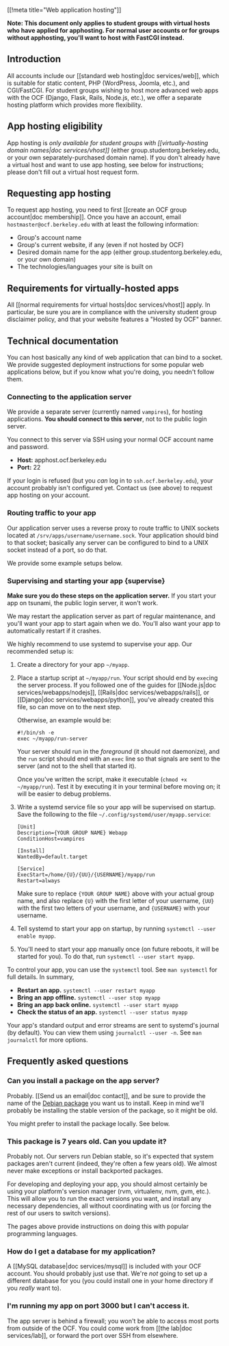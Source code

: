 [[!meta title="Web application hosting"]]

**Note: This document only applies to student groups with virtual hosts who
have applied for apphosting. For normal user accounts or for groups without
apphosting, you'll want to host with FastCGI instead.**


## Introduction

All accounts include our [[standard web hosting|doc services/web]], which is
suitable for static content, PHP (WordPress, Joomla, etc.), and CGI/FastCGI.
For student groups wishing to host more advanced web apps with the OCF (Django,
Flask, Rails, Node.js, etc.), we offer a separate hosting platform which
provides more flexibility.

## App hosting eligibility

App hosting is *only available for student groups with [[virtually-hosting
domain names|doc services/vhost]]* (either group.studentorg.berkeley.edu, or your own
separately-purchased domain name). If you don't already have a virtual host and
want to use app hosting, see below for instructions; please don't fill out a
virtual host request form.

## Requesting app hosting

To request app hosting, you need to first [[create an OCF group account|doc
membership]]. Once you have an account, email `hostmaster@ocf.berkeley.edu`
with at least the following information:

* Group's account name
* Group's current website, if any (even if not hosted by OCF)
* Desired domain name for the app (either group.studentorg.berkeley.edu, or your own
  domain)
* The technologies/languages your site is built on

## Requirements for virtually-hosted apps

All [[normal requirements for virtual hosts|doc services/vhost]] apply. In
particular, be sure you are in compliance with the university student group
disclaimer policy, and that your website features a "Hosted by OCF" banner.

## Technical documentation

You can host basically any kind of web application that can bind to a socket.
We provide suggested deployment instructions for some popular web applications
below, but if you know what you're doing, you needn't follow them.

### Connecting to the application server

We provide a separate server (currently named `vampires`), for hosting
applications. **You should connect to this server**, not to the public login
server.

You connect to this server via SSH using your normal OCF account name and
password.

* **Host:** apphost.ocf.berkeley.edu
* **Port:** 22

If your login is refused (but you *can* log in to `ssh.ocf.berkeley.edu`), your
account probably isn't configured yet. Contact us (see above) to request app
hosting on your account.

### Routing traffic to your app

Our application server uses a reverse proxy to route traffic to UNIX sockets
located at `/srv/apps/username/username.sock`. Your application should bind to
that socket; basically any server can be configured to bind to a UNIX socket
instead of a port, so do that.

We provide some example setups below.

### Supervising and starting your app    {supervise}

**Make sure you do these steps on the application server.** If you start your
app on tsunami, the public login server, it won't work.

We may restart the application server as part of regular maintenance, and
you'll want your app to start again when we do. You'll also want your app to
automatically restart if it crashes.

We highly recommend to use systemd to supervise your app. Our recommended setup
is:

1. Create a directory for your app `~/myapp`.

2. Place a startup script at `~/myapp/run`. Your script should end by `exec`ing
   the server process. If you followed one of the guides for [[Node.js|doc
   services/webapps/nodejs]], [[Rails|doc services/webapps/rails]], or
   [[Django|doc services/webapps/python]], you've already created this file, so
   can move on to the next step.

   Otherwise, an example would be:

       #!/bin/sh -e
       exec ~/myapp/run-server

   Your server should run in the *foreground* (it should not daemonize), and
   the `run` script should end with an `exec` line so that signals are sent to
   the server (and not to the shell that started it).

   Once you've written the script, make it executable (`chmod +x ~/myapp/run`).
   Test it by executing it in your terminal before moving on; it will be easier
   to debug problems.

3. Write a systemd service file so your app will be supervised on startup. Save
   the following to the file `~/.config/systemd/user/myapp.service`:

       [Unit]
       Description={YOUR GROUP NAME} Webapp
       ConditionHost=vampires

       [Install]
       WantedBy=default.target

       [Service]
       ExecStart=/home/{U}/{UU}/{USERNAME}/myapp/run
       Restart=always

   Make sure to replace `{YOUR GROUP NAME}` above with your actual group name,
   and also replace `{U}` with the first letter of your username, `{UU}` with
   the first two letters of your username, and `{USERNAME}` with your username.

4. Tell systemd to start your app on startup, by running `systemctl --user
   enable myapp`.

5. You'll need to start your app manually once (on future reboots, it will be
   started for you). To do that, run `systemctl --user start myapp`.

To control your app, you can use the `systemctl` tool. See `man systemctl` for
full details. In summary,

* **Restart an app.** `systemctl --user restart myapp`
* **Bring an app offline.** `systemctl --user stop myapp`
* **Bring an app back online.** `systemctl --user start myapp`
* **Check the status of an app.** `systemctl --user status myapp`

Your app's standard output and error streams are sent to systemd's journal (by
default). You can view them using `journalctl --user -n`. See `man journalctl`
for more options.

## Frequently asked questions
### Can you install a package on the app server?

Probably. [[Send us an email|doc contact]], and be sure to provide the name of
the [Debian package][dpkg] you want us to install. Keep in mind we'll probably
be installing the stable version of the package, so it might be old.

You might prefer to install the package locally. See below.

### This package is 7 years old. Can you update it?

Probably not. Our servers run Debian stable, so it's expected that system
packages aren't current (indeed, they're often a few years old). We almost
never make exceptions or install backported packages.

For developing and deploying your app, you should almost certainly be using
your platform's version manager (rvm, virtualenv, nvm, gvm, etc.). This will
allow you to run the exact versions you want, and install any necessary
dependencies, all without coordinating with us (or forcing the rest of our
users to switch versions).

The pages above provide instructions on doing this with popular programming
languages.

### How do I get a database for my application?

A [[MySQL database|doc services/mysql]] is included with your OCF account. You
should probably just use that. We're *not* going to set up a different database
for you (you could install one in your home directory if you *really* want to).

### I'm running my app on port 3000 but I can't access it.

The app server is behind a firewall; you won't be able to access most ports
from outside of the OCF. You could come work from [[the lab|doc services/lab]],
or forward the port over SSH from elsewhere.

[dpkg]: https://www.debian.org/distrib/packages#search_packages
